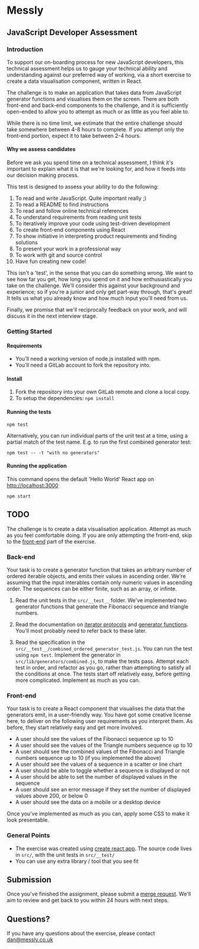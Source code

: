 # Messly
## JavaScript Developer Assessment

### Introduction

To support our on-boarding process for new JavaScript developers, this
technical assessment helps us to gauge your technical ability and understanding
against our preferred way of working, via a short exercise to create a data
visualisation component, written in React.

The challenge is to make an application that takes data from JavaScript generator
functions and visualises them on the screen. There are both front-end and back-end
components to the challenge, and it is sufficiently open-ended to allow you to
attempt as much or as little as you feel able to.

While there is no time limit, we estimate that the entire challenge should take somewhere between 4-8 hours to complete. If you attempt only the front-end portion, expect it to take between 2-4 hours.

#### Why we assess candidates

Before we ask you spend time on a technical assessment, I think it's important to explain
what it is that we're looking for, and how it feeds into our decision making
process.

This test is designed to assess your ability to do the following:

1. To read and write JavaScript. Quite important really ;)
2. To read a README to find instructions
3. To read and follow online technical references
4. To understand requirements from reading unit tests
5. To iteratively improve your code using test-driven development
6. To create front-end components using React
7. To show initiative in interpreting product requirements and finding solutions
8. To present your work in a professional way
9. To work with git and source control
10. Have fun creating new code!

This isn't a 'test', in the sense that you can do something wrong. We want to
see how far you get, how long you spend on it and how enthusiastically you take on the challenge. We'll consider this against your background and experience; so if you're a junior and only get part-way through, that's great! It tells us what you already know and how much input you'll need from us.

Finally, we promise that we'll reciprocally feedback on your work, and will discuss it in the next interview stage.

### Getting Started

#### Requirements

- You'll need a working version of node.js installed with npm.
- You'll need a GitLab account to fork the repository into.

#### Install

1. Fork the repository into your own GitLab remote and clone a local copy.
2. To setup the dependencies: `npm install`

#### Running the tests

`npm test`

Alternatively, you can run individual parts of the unit test at a time, using
a partial match of the test name. E.g. to run the first combined generator test:

`npm test -- -t "with no generators"`

#### Running the application

This command opens the default 'Hello World' React app on [http://localhost:3000](http://localhost:3000)

`npm start`

## TODO

The challenge is to create a data visualisation application. Attempt as much as
you feel comfortable doing. If you are only attempting the front-end, skip to
the [front-end](#front-end) part of the exercise.

### Back-end

Your task is to create a generator function that takes an arbitrary number of
ordered iterable objects, and emits their values in ascending order. We're
assuming that the input interables contain only numeric values in ascending order.
The sequences can be either finite, such as an array, or infinte.

1. Read the unit tests in the `src/__test__` folder. We've implemented two
generator functions that generate the Fibonacci sequence and triangle numbers.

2. Read the documentation on [iterator protocols](https://developer.mozilla.org/en-US/docs/Web/JavaScript/Reference/Iteration_protocols#The_iterable_protocol) and [generator functions](https://developer.mozilla.org/en-US/docs/Web/JavaScript/Reference/Statements/function*). You'll most probably need to refer back to these later.

3. Read the specification in the `src/__test__/combined_ordered_generator_test.js`. You can run the test using `npm test`. Implement the generator in `src/lib/generators/combined.js`, to make the tests pass. Attempt each test in order, and refactor as you go, rather than attempting to satisfy all the conditions at once. The tests start off relatively easy, before getting more complicated. Implement as much as you can.

### <a name="front-end"></a> Front-end

Your task is to create a React component that visualises the data that the
generators emit, in a user-friendly way. You have got some creative license here,
to deliver on the following user requirements as you interpret them.
As before, they start relatively easy and get more involved.

* A user should see the values of the Fibonacci sequence up to 10
* A user should see the values of the Triangle numbers sequence up to 10
* A user should see the combined values of the Fibonacci and Triangle numbers sequence up to 10 (if you implemented the above)
* A user should see the values of a sequence in a scatter or line chart
* A user should be able to toggle whether a sequence is displayed or not
* A user should be able to set the number of displayed values in the sequence
* A user should see an error message if they set the number of displayed values above 200, or below 0
* A user should see the data on a mobile or a desktop device

Once you've implemented as much as you can, apply some CSS to make it look presentable.

### General Points

- The exercise was created using [create react app](https://github.com/facebook/create-react-app). The source code lives in `src/`, with the unit tests in `src/__test/`
- You can use any extra library / tool that you see fit

## Submission

Once you've finished the assignment, please submit a [merge request](https://docs.gitlab.com/ee/gitlab-basics/add-merge-request.html). We'll aim to review and get back to you within 24 hours with next steps.

## Questions?

If you have any questions about the exercise, please contact dan@messly.co.uk